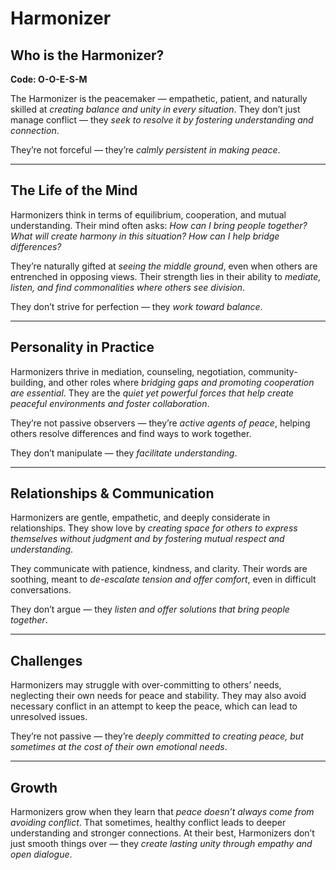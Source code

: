 # Harmonizer
## Who is the Harmonizer?
**Code: O-O-E-S-M**

The Harmonizer is the peacemaker — empathetic, patient, and naturally skilled at *creating balance and unity in every situation*. They don’t just manage conflict — they *seek to resolve it by fostering understanding and connection*.

They’re not forceful — they’re *calmly persistent in making peace*.

---

## The Life of the Mind

Harmonizers think in terms of equilibrium, cooperation, and mutual understanding. Their mind often asks: *How can I bring people together? What will create harmony in this situation? How can I help bridge differences?*

They’re naturally gifted at *seeing the middle ground*, even when others are entrenched in opposing views. Their strength lies in their ability to *mediate, listen, and find commonalities where others see division*.

They don’t strive for perfection — they *work toward balance*.

---

## Personality in Practice

Harmonizers thrive in mediation, counseling, negotiation, community-building, and other roles where *bridging gaps and promoting cooperation are essential*. They are the *quiet yet powerful forces that help create peaceful environments and foster collaboration*.

They’re not passive observers — they’re *active agents of peace*, helping others resolve differences and find ways to work together.

They don’t manipulate — they *facilitate understanding*.

---

## Relationships & Communication

Harmonizers are gentle, empathetic, and deeply considerate in relationships. They show love by *creating space for others to express themselves without judgment and by fostering mutual respect and understanding*.

They communicate with patience, kindness, and clarity. Their words are soothing, meant to *de-escalate tension and offer comfort*, even in difficult conversations.

They don’t argue — they *listen and offer solutions that bring people together*.

---

## Challenges

Harmonizers may struggle with over-committing to others’ needs, neglecting their own needs for peace and stability. They may also avoid necessary conflict in an attempt to keep the peace, which can lead to unresolved issues.

They’re not passive — they’re *deeply committed to creating peace, but sometimes at the cost of their own emotional needs*.

---

## Growth

Harmonizers grow when they learn that *peace doesn’t always come from avoiding conflict*. That sometimes, healthy conflict leads to deeper understanding and stronger connections. At their best, Harmonizers don’t just smooth things over — they *create lasting unity through empathy and open dialogue*.
